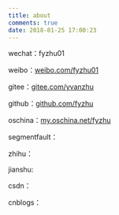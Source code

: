 ```yaml
---
title: about
comments: true
date: 2018-01-25 17:00:23
---
```


wechat：fyzhu01 

weibo：[weibo.com/fyzhu01](http://weibo.com/fyzhu01)

gitee：[gitee.com/yvanzhu](https://gitee.com/yvanzhu)

github：[github.com/fyzhu](http://github.com/fyzhu) 

oschina：[my.oschina.net/fyzhu](https://my.oschina.net/fyzhu)

segmentfault： 

zhihu：

jianshu:

csdn： 

cnblogs：